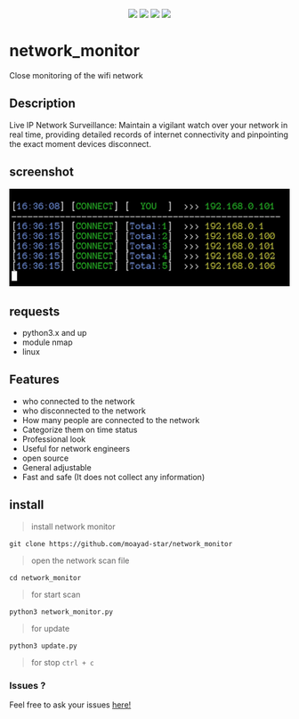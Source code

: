 <p align="center">
  <img src="https://img.shields.io/badge/Author-moayad--star-orange">
  <img src="https://img.shields.io/badge/Open%20Source-Yes-cyan?style=flat-square">
  <img src="https://img.shields.io/badge/Written%20In-Python-blue?style=flat-square">
  <img src="https://img.shields.io/badge/Version-v2.1-green">
</p>

# network_monitor

Close monitoring of the wifi network

## Description

Live IP Network Surveillance: Maintain a vigilant watch over your network in real time, providing detailed records of internet connectivity and pinpointing the exact moment devices disconnect.

## screenshot

![screenshot](Screenshot.jpg)

## requests

* python3.x and up
* module nmap
* linux

## Features

* who connected to the network
* who disconnected to the network
* How many people are connected to the network
* Categorize them on time status
* Professional look
* Useful for network engineers
* open source
* General adjustable
* Fast and safe (It does not collect any information)

## install

> install network monitor

```
git clone https://github.com/moayad-star/network_monitor
```

> open the network scan file

```
cd network_monitor
```

> for start scan

```
python3 network_monitor.py
```

> for update

```
python3 update.py
```
> for stop `ctrl + c`

### Issues ?

Feel free to ask your issues [here!](https://github.com/moayad-star/network_monitor/issues)
